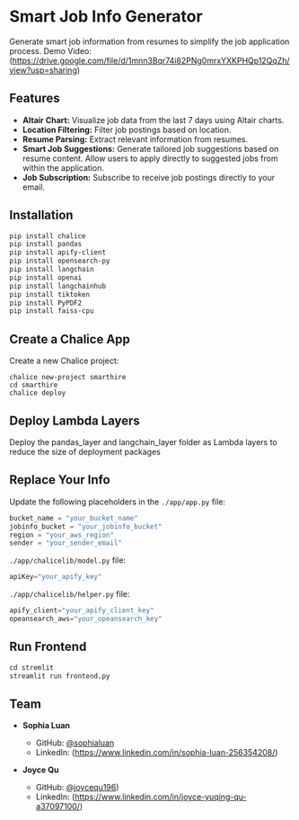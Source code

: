 # Smart Job Info Generator


Generate smart job information from resumes to simplify the job application process.
Demo Video:(https://drive.google.com/file/d/1mnn3Bqr74i82PNg0mrxYXKPHQp12QqZh/view?usp=sharing)


## Features

- **Altair Chart:** Visualize job data from the last 7 days using Altair charts.
- **Location Filtering:** Filter job postings based on location.
- **Resume Parsing:** Extract relevant information from resumes.
- **Smart Job Suggestions:** Generate tailored job suggestions based on resume content. Allow users to apply directly to suggested jobs from within the application.
- **Job Subscription:** Subscribe to receive job postings directly to your email.


## Installation

```bash
pip install chalice
pip install pandas
pip install apify-client
pip install opensearch-py
pip install langchain
pip install openai
pip install langchainhub
pip install tiktoken
pip install PyPDF2
pip install faiss-cpu
```

## Create a Chalice App
Create a new Chalice project:

```
chalice new-project smarthire
cd smarthire
chalice deploy
```

## Deploy Lambda Layers
Deploy the pandas_layer and langchain_layer folder as Lambda layers to reduce the size of deployment packages


## Replace Your Info

Update the following placeholders in the `./app/app.py` file:

```python
bucket_name = "your_bucket_name"
jobinfo_bucket = "your_jobinfo_bucket"
region = "your_aws_region"
sender = "your_sender_email"
```

`./app/chalicelib/model.py` file:
```python
apiKey="your_apify_key"
```

`./app/chalicelib/helper.py` file:
```python
apify_client="your_apify_client_key"
opeansearch_aws="your_opeansearch_key"
```

## Run Frontend
```python
cd stremlit
streamlit run frontend.py
```

## Team

- **Sophia Luan**
  - GitHub: [@sophialuan](https://github.com/sophialuan)
  - LinkedIn: (https://www.linkedin.com/in/sophia-luan-256354208/)

- **Joyce Qu**
  - GitHub: [@joycequ196](https://github.com/joycequ196))
  - LinkedIn: (https://www.linkedin.com/in/joyce-yuqing-qu-a37097100/)
